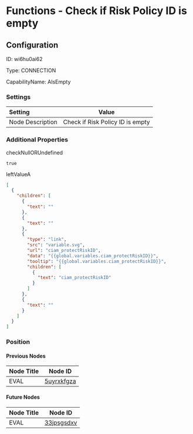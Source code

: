 # Functions - Check if Risk Policy ID is empty
## Configuration
ID:  wi6hu0ai62

Type: CONNECTION 

CapabilityName: AIsEmpty

### Settings
| Setting | Value  |
| :------------------------ | ---------------------------------------- |
| Node Description | Check if Risk Policy ID is empty | 





### Additional Properties
checkNullORUndefined
```bool 
true
```


leftValueA
```json 
[
  {
    "children": [
      {
        "text": ""
      },
      {
        "text": ""
      },
      {
        "type": "link",
        "src": "variable.svg",
        "url": "ciam_protectRiskID",
        "data": "{{global.variables.ciam_protectRiskID}}",
        "tooltip": "{{global.variables.ciam_protectRiskID}}",
        "children": [
          {
            "text": "ciam_protectRiskID"
          }
        ]
      },
      {
        "text": ""
      }
    ]
  }
]
```





### Position

#### Previous Nodes
| Node Title | Node ID |
| :------------- | ------------ |
| EVAL | [5uyrxkfgza](./5uyrxkfgza.md) | 
 
 #### Future Nodes
| Node Title | Node ID |
| :------------- | ------------ |
| EVAL |[33jpsgsdxv](./33jpsgsdxv.md) | 
